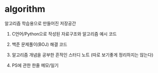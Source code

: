# algorithm
알고리즘 학습용으로 만들어진 저장공간

1. C언어/Python으로 작성된 자료구조와 알고리즘 예시 코드

2. 백준 문제풀이(BOJ) 해결 코드

3. 알고리즘 개념을 공부한 흔적인 스터디 노트 (따로 보기좋게 정리하지는 않는다)

4. PS에 관한 한줄 메모/일기



